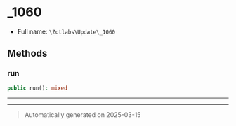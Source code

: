 
# _1060





* Full name: `\Zotlabs\Update\_1060`




## Methods


### run



```php
public run(): mixed
```












***


***
> Automatically generated on 2025-03-15
